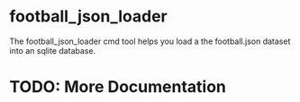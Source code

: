 # football_json_loader
The football_json_loader cmd tool helps you load a the football.json dataset into an sqlite database.

# TODO: More Documentation
